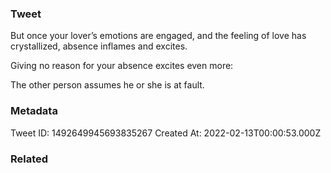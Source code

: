 ### Tweet
But once your lover’s emotions are engaged, and the feeling of love has crystallized, absence inflames and excites.

Giving no reason for your absence excites even more:

The other person assumes he or she is at fault.

### Metadata
Tweet ID: 1492649945693835267
Created At: 2022-02-13T00:00:53.000Z

### Related

